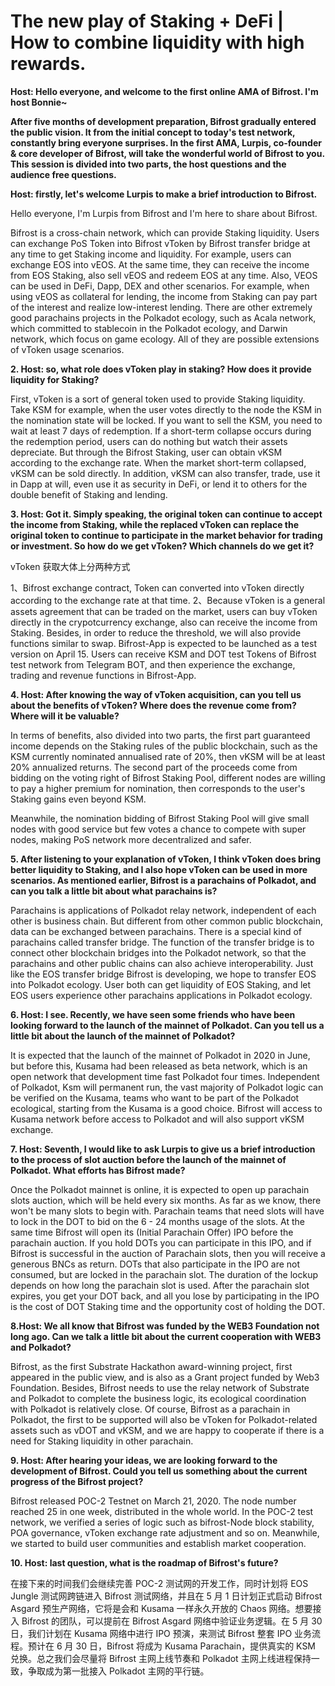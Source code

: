 # The new play of Staking + DeFi | How to combine liquidity with high rewards.

**Host: Hello everyone, and welcome to the first online AMA of Bifrost. I'm host Bonnie~**

**After five months of development preparation, Bifrost gradually entered the public vision. It from the initial concept to today's test network, constantly bring everyone surprises. In the first AMA, Lurpis, co-founder & core developer of Bifrost, will take the wonderful world of Bifrost to you. This session is divided into two parts, the host questions and the audience free questions.**

**Host: firstly, let's welcome Lurpis to make a brief introduction to Bifrost.**

Hello everyone, I'm Lurpis from Bifrost and I'm here to share about Bifrost.

Bifrost is a cross-chain network, which can provide Staking liquidity. Users can exchange PoS Token into Bifrost vToken by Bifrost transfer bridge at any time to get Staking income and liquidity. For example, users can exchange EOS into vEOS. At the same time, they can receive the income from EOS Staking, also sell vEOS and redeem EOS at any time. Also, VEOS can be used in DeFi, Dapp, DEX and other scenarios. For example, when using vEOS as collateral for lending, the income from Staking can pay part of the interest and realize low-interest lending. There are other extremely good parachains projects in the Polkadot ecology, such as Acala network, which committed to stablecoin in the Polkadot ecology, and Darwin network, which focus on game ecology. All of they are possible extensions of vToken usage scenarios.

**2. Host: so, what role does vToken play in staking? How does it provide liquidity for Staking?**

First, vToken is a sort of general token used to provide Staking liquidity. Take KSM for example, when the user votes directly to the node the KSM in the nomination state will be locked. If you want to sell the KSM, you need to wait at least 7 days of redemption. If a short-term collapse occurs during the redemption period, users can do nothing but watch their assets depreciate. But through the Bifrost Staking, user can obtain vKSM according to the exchange rate. When the market short-term collapsed, vKSM can be sold directly. In addition, vKSM can also transfer, trade, use it in Dapp at will, even use it as security in DeFi, or lend it to others for the double benefit of Staking and lending.

**3. Host: Got it. Simply speaking, the original token can continue to accept the income from Staking, while the replaced vToken can replace the original token to continue to participate in the market behavior for trading or investment. So how do we get vToken? Which channels do we get it?**

vToken 获取大体上分两种方式

1、Bifrost exchange contract, Token can converted into vToken directly according to the exchange rate at that time. 2、Because vToken is a general assets agreement that can be traded on the market, users can buy vToken directly in the crypotcurrency exchange, also can receive the income from Staking. Besides, in order to reduce the threshold, we will also provide functions similar to swap. Bifrost-App is expected to be launched as a test version on April 15. Users can receive KSM and DOT test Tokens of Bifrost test network from Telegram BOT, and then experience the exchange, trading and revenue functions in Bifrost-App.

**4. Host: After knowing the way of vToken acquisition, can you tell us about the benefits of vToken? Where does the revenue come from? Where will it be valuable?**

In terms of benefits, also divided into two parts, the first part guaranteed income depends on the Staking rules of the public blockchain, such as the KSM currently nominated annualised rate of 20%, then vKSM will be at least 20% annualized returns. The second part of the proceeds come from bidding on the voting right of Bifrost Staking Pool, different nodes are willing to pay a higher premium for nomination, then corresponds to the user's Staking gains even beyond KSM.

Meanwhile, the nomination bidding of Bifrost Staking Pool will give small nodes with good service but few votes a chance to compete with super nodes, making PoS network more decentralized and safer.

**5. After listening to your explanation of vToken, I think vToken does bring better liquidity to Staking, and I also hope vToken can be used in more scenarios. As mentioned earlier, Bifrost is a parachains of Polkadot, and can you talk a little bit about what parachains is?**

Parachains is applications of Polkadot relay network, independent of each other is business chain. But different from other common public blockchain, data can be exchanged between parachains. There is a special kind of parachains called transfer bridge. The function of the transfer bridge is to connect other blockchain bridges into the Polkadot network, so that the parachains and other public chains can also achieve interoperability. Just like the EOS transfer bridge Bifrost is developing, we hope to transfer EOS into Polkadot ecology. User both can get liquidity of EOS Staking, and let EOS users experience other parachains applications in Polkadot ecology.

**6. Host: I see. Recently, we have seen some friends who have been looking forward to the launch of the mainnet of Polkadot. Can you tell us a little bit about the launch of the mainnet of Polkadot?**

It is expected that the launch of the mainnet of Polkadot in 2020 in June, but before this, Kusama had been released as beta network, which is an open network that development time fast Polkadot four times. Independent of Polkadot, Ksm will permanent run, the vast majority of Polkadot logic can be verified on the Kusama, teams who want to be part of the Polkadot ecological, starting from the Kusama is a good choice. Bifrost will access to Kusama network before access to Polkadot and will also support vKSM exchange.

**7. Host: Seventh, I would like to ask Lurpis to give us a brief introduction to the process of slot auction before the launch of the mainnet of Polkadot. What efforts has Bifrost made?**

Once the Polkadot mainnet is online, it is expected to open up parachain slots auction, which will be held every six months. As far as we know, there won't be many slots to begin with. Parachain teams that need slots will have to lock in the DOT to bid on the 6 - 24 months usage of the slots. At the same time Bifrost will open its (Initial Parachain Offer) IPO before the parachain auction. If you hold DOTs you can participate in this IPO, and if Bifrost is successful in the auction of Parachain slots, then you will receive a generous BNCs as return. DOTs that also participate in the IPO are not consumed, but are locked in the parachain slot. The duration of the lockup depends on how long the parachain slot is used. After the parachain slot expires, you get your DOT back, and all you lose by participating in the IPO is the cost of DOT Staking time and the opportunity cost of holding the DOT.

**8.Host: We all know that Bifrost was funded by the WEB3 Foundation not long ago. Can we talk a little bit about the current cooperation with WEB3 and Polkadot?**

Bifrost, as the first Substrate Hackathon award-winning project, first appeared in the public view, and is also as a Grant project funded by Web3 Foundation. Besides, Bifrost needs to use the relay network of Substrate and Polkadot to complete the business logic, its ecological coordination with Polkadot is relatively close. Of course, Bifrost as a parachain in Polkadot, the first to be supported will also be vToken for Polkadot-related assets such as vDOT and vKSM, and we are happy to cooperate if there is a need for Staking liquidity in other parachain.

**9. Host: After hearing your ideas, we are looking forward to the development of Bifrost. Could you tell us something about the current progress of the Bifrost project?**

Bifrost released POC-2 Testnet on March 21, 2020. The node number reached 25 in one week, distributed in the whole world. In the POC-2 test network, we verified a series of logic such as bifrost-Node block stability, POA governance, vToken exchange rate adjustment and so on. Meanwhile, we started to build user communities and establish market cooperation.

**10. Host: last question, what is the roadmap of Bifrost's future?**

在接下来的时间我们会继续完善 POC-2 测试网的开发工作，同时计划将 EOS Jungle 测试网跨链进入 Bifrost 测试网络，并且在 5 月 1 日计划正式启动 Bifrost Asgard 预生产网络，它将是会和 Kusama 一样永久开放的 Chaos 网络。想要接入 Bifrost 的团队，可以提前在 Bifrost Asgard 网络中验证业务逻辑。在 5 月 30 日，我们计划在 Kusama 网络中进行 IPO 预演，来测试 Bifrost 整套 IPO 业务流程。预计在 6 月 30 日，Bifrost 将成为 Kusama Parachain，提供真实的 KSM 兑换。总之我们会尽量将 Bifrost 主网上线节奏和 Polkadot 主网上线进程保持一致，争取成为第一批接入 Polkadot 主网的平行链。